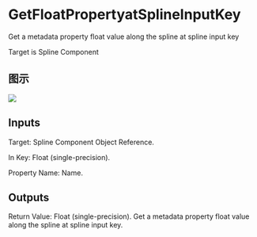 # GetFloatPropertyatSplineInputKey

Get a metadata property float value along the spline at spline input key

Target is Spline Component

## 图示

![]($-20221218-21003063.png)

## Inputs

Target: Spline Component Object Reference.

In Key: Float (single-precision).

Property Name: Name.  

## Outputs

Return Value: Float (single-precision). Get a metadata property float value along the spline at spline input key.

